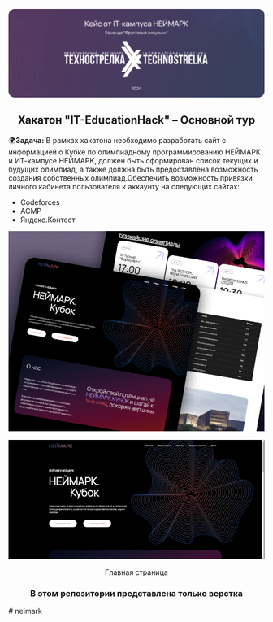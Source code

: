 
<p align="center">
    <img src="images/intro.png" width="600" alt="Лого сайта">
</p>

<h2 align="center">Хакатон "IT-EducationHack" – Основной тур</h2>
🌍<b>Задача:</b> В рамках хакатона необходимо разработать сайт с информацией о Кубке по олимпиадному программированию НЕЙМАРК и ИТ-кампусе НЕЙМАРК, должен быть сформирован список текущих и будущих олимпиад, а также должна быть предоставлена возможность создания собственных олимпиад.Обеспечить возможность привязки личного кабинета пользователя к аккаунту на следующих сайтах:
<ul>
    <li>Codeforces</li>
    <li>ACMP</li>
    <li>Яндекс.Контест</li>
</ul>

<p align="center">
    <img src="images/shortcut.png" alt="Главная страница" width="700">
</p>

<p align="center">
    <img src="images/neimark_gif.gif" alt="Главная страница" width="700">
</p>
<p align="center">
    Главная страница
</p>


<h3 align="center">В этом репозитории представлена только верстка</h3>
# neimark
